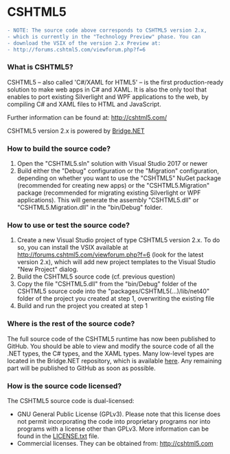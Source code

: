 # CSHTML5



```diff
- NOTE: The source code above corresponds to CSHTML5 version 2.x,
- which is currently in the "Technology Preview" phase. You can
- download the VSIX of the version 2.x Preview at:
- http://forums.cshtml5.com/viewforum.php?f=6
```

### What is CSHTML5?
CSHTML5 – also called 'C#/XAML for HTML5' – is the first production-ready solution to make web apps in C# and XAML. It is also the only tool that enables to port existing Silverlight and WPF applications to the web, by compiling C# and XAML files to HTML and JavaScript.

Further information can be found at: http://cshtml5.com/

CSHTML5 version 2.x is powered by [Bridge.NET](https://bridge.net/)

### How to build the source code?
1. Open the "CSHTML5.sln" solution with Visual Studio 2017 or newer
2. Build either the "Debug" configuration or the "Migration" configuration, depending on whether you want to use the "CSHTML5" NuGet package (recommended for creating new apps) or the "CSHTML5.Migration" package (recommended for migrating existing Silverlight or WPF applications). This will generate the assembly "CSHTML5.dll" or "CSHTML5.Migration.dll" in the "bin/Debug" folder.

### How to use or test the source code?
1. Create a new Visual Studio project of type CSHTML5 version 2.x. To do so, you can install the VSIX available at http://forums.cshtml5.com/viewforum.php?f=6 (look for the latest version 2.x), which will add new project templates to the Visual Studio "New Project" dialog.
2. Build the CSHTML5 source code (cf. previous question)
3. Copy the file "CSHTML5.dll" from the "bin/Debug" folder of the CSHTML5 source code into the "packages/CSHTML5(...)/lib/net40" folder of the project you created at step 1, overwriting the existing file
4. Build and run the project you created at step 1

### Where is the rest of the source code?
The full source code of the CSHTML5 runtime has now been published to GitHub. You should be able to view and modify the source code of all the .NET types, the C# types, and the XAML types. Many low-level types are located in the Bridge.NET repository, which is available [here](https://github.com/cshtml5/Bridge). Any remaining part will be published to GitHub as soon as possible.

### How is the source code licensed?
The CSHTML5 source code is dual-licensed:
* GNU General Public License (GPLv3). Please note that this license does not permit incorporating the code into proprietary programs nor into programs with a license other than GPLv3. More information can be found in the [LICENSE.txt](LICENSE.txt) file.
* Commercial licenses. They can be obtained from: http://cshtml5.com
